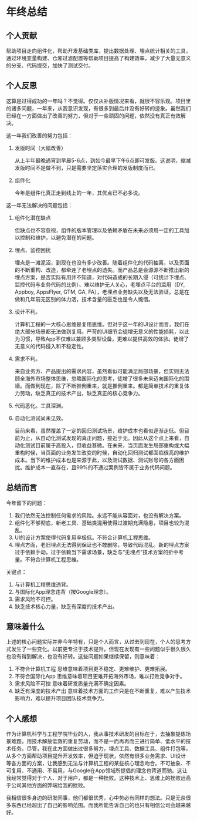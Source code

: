 # 年终总结

## 个人贡献

帮助项目走向组件化，帮助开发基础类库，提出数据处理、埋点统计相关的工具，通过环境变量构建、仓库过滤配置等帮助项目提高了构建效率，减少了大量无意义的分支、代码提交，加快了测试交付。

## 个人反思

这算是过得成功的一年吗？不觉得。仅仅从补版情况来看，就很不容乐观。项目里的诸多问题，一年来，从我意识发现，有很多到最后并没有好转的迹象。虽然我们已经在一方面做出了改善的努力，但对于一些顽固的问题，依然没有真正有效解决。

这一年我们改善的努力包括：

1. 发版时间（大幅改善）

   从上半年最晚通宵到早晨5-6点，到如今最早下午6点即可发版。这说明，缩减发版时间不是做不到，只是需要坚定落实合理的发版制度而已。

2. 组件化

   今年是组件化真正走到线上的一年，其优点已不必多说。

这一年无法解决的问题包括：

1. 组件化潜在缺点

   但缺点也不容忽视，组件的版本管理以及依赖矛盾在未来必须用一定的工具加以控制和维护，以避免潜在的问题。

2. 埋点、监控困扰

   埋点是一滩泥沼，到现在也没有多少改善。随着组件化的代码抽离，以及页面的不断重构、改造，都牵连了老埋点的遗失。而产品总是会源源不断推出新的埋点方案，是否实际有用并不知道，对代码造成的长期入侵（可统计下埋点、监控代码与业务代码的比例）、难以维护无人关心，老埋点平台的滥用（DY, Appboy, AppsFlyer, GTM, GA, FA），老埋点业务缺失以及无法验证，总是在做和几年前无区别的体力活，技术含量的匮乏也是令人惋惜。

3. 设计不利。

   计算机工程的一大核心思维是复用思维。但对于这一年的UI设计而言，我们在绝大部分场景都无法做到复用。严苛的UI细节会徒增无意义的性能损耗，以此为习惯，导致App不仅难以兼顾多类型设备，更难以提供高效的体验。徒增了无意义的代码侵入和不稳定性。

4. 需求不利。

   来自业务方、产品提出的需求内容，虽然看似可能满足局部场景，但实则无法顾全海外市场整体思维，忽略国际化的思考，徒增了很多未来迈向国际化的围墙。而做到现在，除了不断推倒重来，就是推倒重来。都是简单技术的重复体力劳动，缺乏真正的技术产出，缺乏真正的核心竞争力。

5. 代码恶化。工具深渊。

6. 自动化测试尚未见效。

   目前来看，虽然覆盖了一定的回归测试场景，维护成本也看似逐渐走低。但目前为止，从自动化测试发现的真正问题，接近于无。因此从这个点上来看，自动化测试目前属于高投入，但收益甚微。在未来，当页面发生局部重构或大幅重构时候，当页面的业务发生改变的时候，自动化回归测试都面临很高的维护成本。当下的维护成本也是来源于此，以及测试数据、测试账号的各方面困扰。维护成本一直存在，且99%的不通过案例皆不属于业务代码问题。

## 总结而言

今年留下的问题：

1. 我们依然无法控制任何需求的风险。永远不能从容面对，也没有解决方案。
2. 组件化不够彻底，新老工具、基础类混用使得过渡期充满隐患，项目也较为混乱。
3. UI的设计方案使得代码复用率极低。不符合计算机工程思维。
4. 埋点方面，老旧埋点无法得到保证也不敢删除，导致代码混乱。新的埋点方案过于依赖手动，过于依赖当下需求场景，缺乏与“无埋点”技术方案的折中考量。不符合计算机工程思维。

关键点：

1. 与计算机工程思维违背。
2. 与国际化App理念违背（按Google理念）。
3. 需求风险不可控。
4. 缺乏技术核心力量，缺乏有深度的技术产出。

## 意味着什么

上述的核心问题实际并非今年特有，只是个人而言，从过去到现在，个人的思考方式发生了一些变化。以前更专注于技术提升，但现在发现有一些问题似乎很久很久也没有得到解决，也没有好转。这些问题如果继续保留，则意味着：

1. 不符合计算机工程 思维意味着项目更不稳定、更难维护、更难拓展。
2. 不符合国际化App 思维意味着项目更难开拓海外市场，难以打败竞争对手。
3. 需求风险不可控 意味着研发质量充满不确定因素。
4. 缺乏有深度的技术产出 意味着技术方面的工作只是在不断重复，难以产生技术影响力，难以提升项目团队技术竞争力。

## 个人感想

作为计算机科学与工程学院毕业的人，我从事技术研发的目标在于，去抽象提炼场景难题，用技术解放低效的重复劳动，而不是一而再再而三进行简单、低水平的技术任务。尽管，我在此方面做出过很多努力，埋点工具、数据工具、组件打包等，从多个方面帮助项目提升开发效率，但迫于现状，依然有很多业务需求、UI设计等各方面的方案，让我感到无法与计算机工程的某些核心理念吻合。不可抽象、不可复用、不通用、不易用，与Google在App领域所提倡的理念也背道而驰。这让我经常觉得对于个人、对于用户，都是一种挫败。这种技术上、思维上的挫败远高于公司其他方面的弊端给我的挫败。

我相信很多身边的研发同事，他们都很优秀，心中势必有同样的想法。只是无奈很多东西已经超出了自己的影响范围。而我所能告诉自己的也只有相信公司会越来越好。